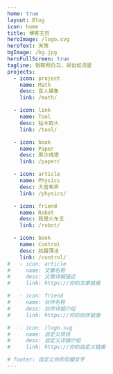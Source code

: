 ```yaml
---
home: true
layout: Blog
icon: home
title: 博客主页
heroImage: /logo.svg
heroText: 天策
bgImage: /bg.jpg
heroFullScreen: true
tagline: 银鞍照白马，飒沓如流星
projects:
  - icon: project
    name: Math
    desc: 盲人摸象
    link: /math/

  - icon: link
    name: Tool
    desc: 钻木取火
    link: /tool/

  - icon: book
    name: Paper
    desc: 聚沙成塔
    link: /paper/

  - icon: article
    name: Physics
    desc: 大音希声
    link: /physics/

  - icon: friend
    name: Robot
    desc: 我是火车王
    link: /robot/

  - icon: book
    name: Control
    desc: 如履薄冰
    link: /control/
#   - icon: article
#     name: 文章名称
#     desc: 文章详细描述
#     link: https://你的文章链接

#   - icon: friend
#     name: 伙伴名称
#     desc: 伙伴详细介绍
#     link: https://你的伙伴链接

#   - icon: /logo.svg
#     name: 自定义项目
#     desc: 自定义详细介绍
#     link: https://你的自定义链接

# footer: 自定义你的页脚文字
---
```


<!-- 这是一个博客主页的案例。

要使用此布局，你应该在页面前端设置 `layout: Blog` 和 `home: true`。

相关配置文档请见 [博客主页](https://vuepress-theme-hope.github.io/v2/zh/guide/blog/home/)。 -->
